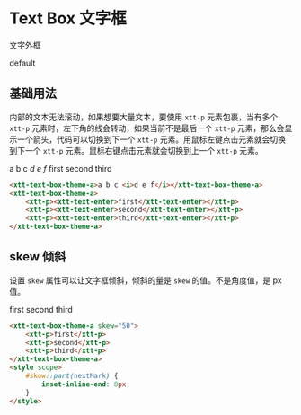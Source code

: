 <script setup>
import { onMounted, onUnmounted } from 'vue'
import "./css/com.css"
import GUI from "lil-gui";

let gui;

onMounted(async () => {
	await Promise.all([
		import("../../dist/xtt-text-enter.js"),
		import("../../dist/xtt-text-box-theme-a.js"),
	])

	const operate = document.getElementById("operate");

	gui = new GUI({
		container: document.querySelector(".operate-wrapper")
	});

	const obj = {
		content: "default",
		color: "#00bfff",
		skew: 0
	};

	gui.add(obj, "content").onChange((value) => {
		operate.textContent = value;
	});

	gui.addColor(obj, "color").onChange((value) => {
		operate.style.setProperty("--text-box-color", value);
	});
	
	gui.add(obj, "skew", 0, 100).onChange((value) => {
		operate.skew = value;
	});

});

onUnmounted(() => {
	gui.destroy();
});
</script>

<style scope>
	#skow::part(nextMark) {
		inset-inline-end: 8px;
	}
</style>

# Text Box 文字框

文字外框

<section class="operate-wrapper">
	<div class="operate-content">
		<xtt-text-box-theme-a id="operate">default</xtt-text-box-theme-a>
	</div>
</section>

## 基础用法

内部的文本无法滚动，如果想要大量文本，要使用 `xtt-p` 元素包裹，当有多个 `xtt-p` 元素时，左下角的线会转动，如果当前不是最后一个 `xtt-p` 元素，那么会显示一个箭头，代码可以切换到下一个 `xtt-p` 元素。用鼠标左键点击元素就会切换到下一个 `xtt-p` 元素。鼠标右键点击元素就会切换到上一个 `xtt-p` 元素。

<section class="wrap">
	<xtt-text-box-theme-a>a b c <i>d e f</i></xtt-text-box-theme-a>
	<xtt-text-box-theme-a>
		<xtt-p><xtt-text-enter>first</xtt-text-enter></xtt-p>
		<xtt-p><xtt-text-enter>second</xtt-text-enter></xtt-p>
		<xtt-p><xtt-text-enter>third</xtt-text-enter></xtt-p>
	</xtt-text-box-theme-a>
</section>

```html
<xtt-text-box-theme-a>a b c <i>d e f</i></xtt-text-box-theme-a>
<xtt-text-box-theme-a>
	<xtt-p><xtt-text-enter>first</xtt-text-enter></xtt-p>
	<xtt-p><xtt-text-enter>second</xtt-text-enter></xtt-p>
	<xtt-p><xtt-text-enter>third</xtt-text-enter></xtt-p>
</xtt-text-box-theme-a>
```

## skew 倾斜

设置 `skew` 属性可以让文字框倾斜，倾斜的量是 `skew` 的值。不是角度值，是 px 值。

<section class="wrap">
	<xtt-text-box-theme-a id="skow" skew="50">
		<xtt-p>first</xtt-p>
		<xtt-p>second</xtt-p>
		<xtt-p>third</xtt-p>
	</xtt-text-box-theme-a>

</section>

```html
<xtt-text-box-theme-a skew="50">
	<xtt-p>first</xtt-p>
	<xtt-p>second</xtt-p>
	<xtt-p>third</xtt-p>
</xtt-text-box-theme-a>
<style scope>
	#skow::part(nextMark) {
		inset-inline-end: 8px;
	}
</style>
```
